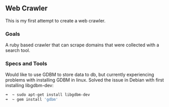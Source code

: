 ## Web Crawler

This is my first attempt to create a web crawler.

### Goals

A ruby based crawler that can scrape domains that were collected with a search tool.

### Specs and Tools

Would like to use GDBM to store data to db, but currently experiencing problems with installing GDBM in linux.
Solved the issue in Debian with first installing libgdbm-dev:

```bash
➜  ~ sudo apt-get install libgdbm-dev
➜  ~ gem install 'gdbm'
```
